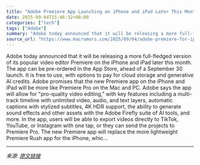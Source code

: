 ```yaml
---
title: "Adobe Premiere App Launching on iPhone and iPad Later This Month"
date: 2025-09-04T15:46:32+08:00
categories: ["tech"]
tags: ["Adobe"]
summary: "Adobe today announced that it will be releasing a more full-fledged version of its popular video editor Premiere on the iPhone and iPad later this month. The app can be pre-ordered in the App Store, a"
source_url: "https://www.macrumors.com/2025/09/04/adobe-premiere-for-iphone/"
---
```


Adobe today announced that it will be releasing a more full-fledged version of its popular video editor Premiere on the iPhone and iPad later this month. The app can be pre-ordered in the App Store, ahead of a September 30 launch. It is free to use, with options to pay for cloud storage and generative AI credits. Adobe promises that the new Premiere app on the iPhone and iPad will be more like Premiere Pro on the Mac and PC. Adobe says the app will allow for "pro-quality video editing," with key features including a multi-track timeline with unlimited video, audio, and text layers, automatic captions with stylized subtitles, 4K HDR support, the ability to generate sound effects and other assets with the Adobe Firefly suite of AI tools, and more. In the app, users will be able to export videos directly to TikTok, YouTube, or Instagram with one tap, or they can send the projects to Premiere Pro. The new Premiere app will replace the more lightweight Premiere Rush app for the iPhone, whic...

---

*来源: [原文链接](https://www.macrumors.com/2025/09/04/adobe-premiere-for-iphone/)*
